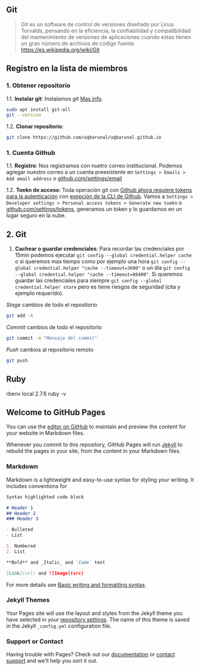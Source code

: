
## Git
> Git es un software de control de versiones diseñado por Linus Torvalds, pensando en la eficiencia, la confiabilidad y compatibilidad del mantenimiento de versiones de aplicaciones cuando estas tienen un gran número de archivos de código fuente. 
https://es.wikipedia.org/wiki/Git

## Registro en la lista de miembros


### 1. Obtener repositorio
1.1. **Instalar git**: Instalamos *git*  [Mas info](https://git-scm.com/book/en/v2/Getting-Started-Installing-Git).
```bash
sudo apt install git-all
git --version
```
1.2. **Clonar repositorio**:
```bash
git clone https://github.com/uqbarunal/uqbarunal.github.io
```

### 1. Cuenta Github 

1.1. **Registro**: Nos registramos con nuetro correo institucional. Podemos agregar nuestro correo a un cuenta preexistente en `Settings > Emails > Add email address` o [github.com/settings/email](https://github.com/settings/emails)

1.2. **Toekn de acceso**: Toda operación git con [Github ahora requiere tokens para la autenticación](https://github.blog/2020-12-15-token-authentication-requirements-for-git-operations/) con [exepción de la CLI de Github](https://cli.github.com/manual/gh_auth_login). Vamos a `Settings > Developer settings > Personal access tokens > Generate new toekn` o [github.com/settings/tokens](https://github.com/settings/tokens), generamos un token y lo guardamos en un lugar seguro en la nube.



## 2. Git

1. **Cachear o guardar credenciales**: Para recordar las credenciales por 15min podemos ejecutar `git config --global credential.helper cache` o si queremos mas tiempo como por ejemplo una hora `git config --global credential.helper "cache --timeout=3600"` o un día `git config --global credential.helper "cache --timeout=86400"`. Si queremos guardar las credenciales para siempre `git config --global credential.helper store` pero es tiene riesgos de seguridad (cita y ejemplo requerido).


*Stage* cambios de todo el repositorio
```bash
git add -A
```

*Commit* cambios de todo el repositorio
```bash
git commit -m "Mensaje del commit"
```

*Push* cambios al repositorio remoto
```bash
git push
```

## Ruby

rbenv local 2.7.6
ruby -v



## Welcome to GitHub Pages

You can use the [editor on GitHub](https://github.com/uqbarunal/uqbarunal.github.io/edit/main/README.md) to maintain and preview the content for your website in Markdown files.

Whenever you commit to this repository, GitHub Pages will run [Jekyll](https://jekyllrb.com/) to rebuild the pages in your site, from the content in your Markdown files.

### Markdown

Markdown is a lightweight and easy-to-use syntax for styling your writing. It includes conventions for

```markdown
Syntax highlighted code block

# Header 1
## Header 2
### Header 3

- Bulleted
- List

1. Numbered
2. List

**Bold** and _Italic_ and `Code` text

[Link](url) and ![Image](src)
```

For more details see [Basic writing and formatting syntax](https://docs.github.com/en/github/writing-on-github/getting-started-with-writing-and-formatting-on-github/basic-writing-and-formatting-syntax).

### Jekyll Themes

Your Pages site will use the layout and styles from the Jekyll theme you have selected in your [repository settings](https://github.com/uqbarunal/uqbarunal.github.io/settings/pages). The name of this theme is saved in the Jekyll `_config.yml` configuration file.

### Support or Contact

Having trouble with Pages? Check out our [documentation](https://docs.github.com/categories/github-pages-basics/) or [contact support](https://support.github.com/contact) and we’ll help you sort it out.
